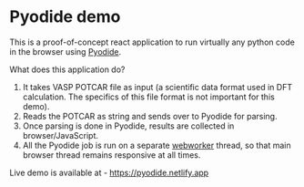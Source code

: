 # Pyodide demo

This is a proof-of-concept react application to run virtually any python code in
the browser using [Pyodide](https://pyodide.org).

What does this application do?

1. It takes VASP POTCAR file as input (a scientific data format used in DFT
calculation. The specifics of this file format is not important for this demo).
2. Reads the POTCAR as string and sends over to Pyodide for parsing.
3. Once parsing is done in Pyodide, results are collected in browser/JavaScript.
4. All the Pyodide job is run on a separate [webworker](
https://developer.mozilla.org/en-US/docs/Web/API/Web_Workers_API/Using_web_workers)
thread, so that main browser thread remains responsive at all times.

Live demo is available at - <https://pyodide.netlify.app>
